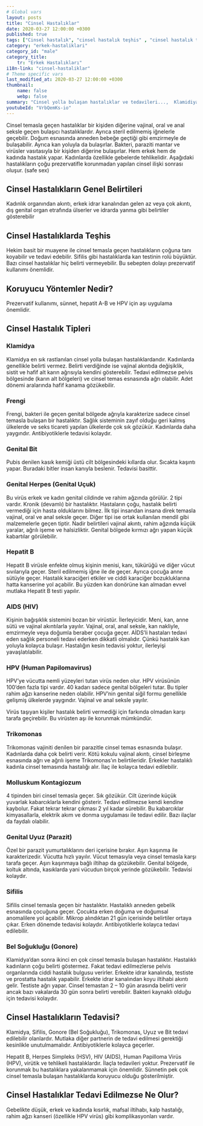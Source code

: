 ```yaml
---
# Global vars
layout: posts
title: "Cinsel Hastalıklar"
date: 2020-03-27 12:00:00 +0300
published: true
tags: ["Cinsel hastalık", "cinsel hastalık teşhis" , "cinsel hastalık tedavi" , "cinsel hastalık belirti" , "cinsel hastalık kan tahlili" , "cinsel hastalık korunma yöntemleri" , "frengi", "genital herpes", "Klamidiya", "Şankı", "Genital bit", "Genital uçuk", "Hepatit B", "aids", "HPV", "hiv", "Trikomnas","Sifiliz", "Moluskum kantagiyozum", "Genital Uyuz", "Bel soğukluğu" , "gonore" , "cinsel hastalık çözüm" , "Moluskum kantagiyozum tedavi", "Bel soğukluğu tedavi" , "klamidya tedavi" , "frengi tedavi"  , " genital bit tedavi"  , " genital uçuk tedavi"  , "hepatit b tedavi"  , "hiv tedavi"  , "hpv tedavi" , "Trikomonas tedavi"]
category: "erkek-hastaliklari"
category_id: "male"
category_title:
    tr: "Erkek Hastalıkları"
i18n-link: "cinsel-hastaliklar"
# Theme specific vars
last_modified_at: 2020-03-27 12:00:00 +0300
thumbnail:
    name: false
    webp: false
summary: "Cinsel yolla bulaşan hastalıklar ve tedavileri...,  Klamidiya, Şankı, Genital bit, Genital uçuk, Hepatit B, AİDS, HPV, Trikomonas, Sifiliz, Uyuz, Moluskum kantagiyozum ve Bel soğukluğu hastalıklarının belirtileri, teşhisleri ve tedavileri hakkında detaylı bilgi. "
youtubeId: "VrbQemKs-io"
---
```


Cinsel temasla geçen hastalıklar bir kişiden diğerine vajinal, oral ve anal seksle geçen bulaşıcı hastalıklardır. Ayrıca steril edilmemiş iğnelerle geçebilir. Doğum esnasında anneden bebeğe geçtiği gibi emzirmeyle de bulaşabilir. Ayrıca kan yoluyla da bulaşırlar. Bakteri, paraziti mantar ve virüsler vasıtasıyla bir kişiden diğerine bulaşırlar. Hem erkek hem de kadında hastalık yapar. Kadınlarda özellikle gebelerde tehlikelidir. Aşağıdaki hastalıkların çoğu prezervatifle korunmadan yapılan cinsel ilişki sonrası oluşur. (safe sex)

## Cinsel Hastalıkların Genel Belirtileri

Kadınlık organından akıntı, erkek idrar kanalından gelen az veya çok akıntı, dış genital organ etrafında ülserler ve idrarda yanma gibi belirtiler gösterebilir

## Cinsel Hastalıklarda Teşhis

Hekim basit bir muayene ile cinsel temasla geçen hastalıkların çoğuna tanı koyabilir ve tedavi edebilir. Sifilis gibi hastalıklarda kan testinin rolü büyüktür. Bazı cinsel hastalıklar hiç belirti vermeyebilir. Bu sebepten dolayı prezervatif kullanımı önemlidir.

## Koruyucu Yöntemler Nedir?

Prezervatif kullanımı, sünnet, hepatit A-B ve HPV için aşı uygulama önemlidir.

## Cinsel Hastalık Tipleri

### Klamidya

Klamidya en sık rastlanılan cinsel yolla bulaşan hastalıklardandır. Kadınlarda genellikle belirti vermez. Belirti verdiğinde ise vajinal akıntıda değişiklik, sistit ve hafif alt karın ağrısıyla kendini gösterebilir. Tedavi edilmezse pelvis bölgesinde (karın alt bölgeleri) ve cinsel temas esnasında ağrı olabilir. Adet dönemi aralarında hafif kanama gözükebilir.

### Frengi

Frengi, bakteri ile geçen genital bölgede ağrıyla karakterize sadece cinsel temasla bulaşan bir hastalıktır. Sağlık sisteminin zayıf olduğu geri kalmış ülkelerde ve seks ticareti yapılan ülkelerde çok sık gözükür. Kadınlarda daha yaygındır. Antibiyotiklerle tedavisi kolaydır.

### Genital Bit

Pubis denilen kasık kemiği üstü cilt bölgesindeki kıllarda olur. Sıcakta kaşıntı yapar. Buradaki bitler insan kanıyla beslenir. Tedavisi basittir.

### Genital Herpes (Genital Uçuk)

Bu virüs erkek ve kadın genital cildinde ve rahim ağzında görülür. 2 tipi vardır. Kronik (devamlı) bir hastalıktır. Hastaların çoğu, hastalık belirti vermediği için hasta olduklarını bilmez. İlk tipi insandan insana direk temasla vajinal, oral ve anal seksle geçer. Diğer tipi ise ortak kullanılan mendil gibi malzemelerle geçen tiptir. Nadir belirtileri vajinal akıntı, rahim ağzında küçük yaralar, ağrılı işeme ve halsizliktir. Genital bölgede kırmızı ağrı yapan küçük kabartılar görülebilir.

### Hepatit B

Hepatit B virüsle enfekte olmuş kişinin menisi, kanı, tükürüğü ve diğer vücut sıvılarıyla geçer. Steril edilmemiş iğne ile de geçer. Ayrıca çocuğa anne sütüyle geçer. Hastalık karaciğeri etkiler ve ciddi karaciğer bozukluklarına hatta kanserine yol açabilir. Bu yüzden kan donörüne kan almadan evvel mutlaka Hepatit B testi yapılır.

### AIDS (HIV)

Kişinin bağışıklık sistemini bozan bir virüstür. İlerleyicidir. Meni, kan, anne sütü ve vajinal akıntılarla yayılır. Vajinal, oral, anal seksle, kan nakliyle, emzirmeyle veya doğumla beraber çocuğa geçer. AİDS’li hastaları tedavi eden sağlık personeli tedavi ederken dikkatli olmalıdır. Çünkü hastalık kan yoluyla kolayca bulaşır. Hastalığın kesin tedavisi yoktur, ilerleyişi yavaşlatılabilir.

### HPV (Human Papilomavirus)

HPV’ye vücutta nemli yüzeyleri tutan virüs neden olur. HPV virüsünün 100’den fazla tipi vardır. 40 kadarı sadece genital bölgeleri tutar. Bu tipler rahim ağzı kanserine neden olabilir. HPV’nin genital siğil formu genellikle gelişmiş ülkelerde yaygındır. Vajinal ve anal seksle yayılır.

Virüs taşıyan kişiler hastalık belirti vermediği için farkında olmadan karşı tarafa geçirebilir. Bu virüsten aşı ile korunmak mümkündür.

### Trikomonas

Trikomonas vajiniti denilen bir parazitle cinsel temas esnasında bulaşır. Kadınlarda daha çok belirti verir. Kötü kokulu vajinal akıntı, cinsel birleşme esnasında ağrı ve ağrılı işeme Trikomonas’ın belirtileridir. Erkekler hastalıklı kadınla cinsel temasında hastalığı alır. İlaç ile kolayca tedavi edilebilir.

### Molluskum Kontagiozum

4 tipinden biri cinsel temasla geçer. Sık gözükür. Cilt üzerinde küçük yuvarlak kabarcıklarla kendini gösterir. Tedavi edilmezse kendi kendine kaybolur. Fakat tekrar tekrar çıkması 2 yıl kadar sürebilir. Bu kabarcıklar kimyasallarla, elektrik akım ve donma uygulaması ile tedavi edilir. Bazı ilaçlar da faydalı olabilir.

### Genital Uyuz (Parazit)

Özel bir parazit yumurtalıklarını deri içerisine bırakır. Aşırı kaşınma ile karakterizedir. Vücutta hızlı yayılır. Vücut temasıyla veya cinsel temasla karşı tarafa geçer. Aşırı kaşınmaya bağlı iltihap da gözükebilir. Genital bölgede, koltuk altında, kasıklarda yani vücudun birçok yerinde gözükebilir. Tedavisi kolaydır.

### Sifilis

Sifilis cinsel temasla geçen bir hastalıktır. Hastalıklı anneden gebelik esnasında çocuğuna geçer. Çocukta erken doğuma ve doğumsal anomalilere yol açabilir. Mikrop alındıktan 21 gün içerisinde belirtiler ortaya çıkar. Erken dönemde tedavisi kolaydır. Antibiyotiklerle kolayca tedavi edilebilir.

### Bel Soğukluğu (Gonore)

Klamidya’dan sonra ikinci en çok cinsel temasla bulaşan hastalıktır. Hastalıklı kadınların çoğu belirti göstermez. Fakat tedavi edilmezlerse pelvis organlarında ciddi hastalık bulgusu verirler. Erkekte idrar kanalında, testiste ve prostatta hastalık yapabilir. Erkekte idrar kanalından koyu iltihabi akıntı gelir. Testiste ağrı yapar. Cinsel temastan 2 – 10 gün arasında belirti verir ancak bazı vakalarda 30 gün sonra belirti verebilir. Bakteri kaynaklı olduğu için tedavisi kolaydır.

## Cinsel Hastalıkların Tedavisi?

Klamidya, Sifilis, Gonore (Bel Soğukluğu), Trikomonas, Uyuz ve Bit tedavi edilebilir olanlardır. Mutlaka diğer partnerin de tedavi edilmesi gerektiği kesinlikle unutulmamalıdır. Antibiyotiklerle kolayca geçerler.

​Hepatit B, Herpes Simpleks (HSV), HIV (AIDS), Human Papilloma Virüs (HPV), virütik ve tehlikeli hastalıklardır. İlaçla tedavileri yoktur. Prezervatif ile korunmak bu hastalıklara yakalanmamak için önemlidir. Sünnetin pek çok cinsel temasla bulaşan hastalıklarda koruyucu olduğu gösterilmiştir.

## Cinsel Hastalıklar Tedavi Edilmezse Ne Olur?

Gebelikte düşük, erkek ve kadında kısırlık, mafsal iltihabı, kalp hastalığı, rahim ağzı kanseri (özellikle HPV virüs) gibi komplikasyonları vardır.
